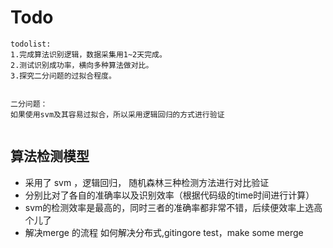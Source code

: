 # Todo


```
todolist:
1.完成算法识别逻辑，数据采集用1~2天完成。
2.测试识别成功率，横向多种算法做对比。
3.探究二分问题的过拟合程度。


二分问题：
如果使用svm及其容易过拟合，所以采用逻辑回归的方式进行验证


```

## 算法检测模型
- 采用了 svm ，逻辑回归， 随机森林三种检测方法进行对比验证
- 分别比对了各自的准确率以及识别效率（根据代码级的time时间进行计算）
- svm的检测效率是最高的，同时三者的准确率都非常不错，后续便效率上选高个儿了
- 解决merge 的流程 如何解决分布式,gitingore test，make some merge





